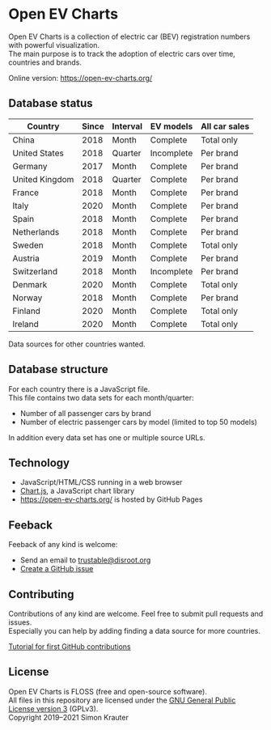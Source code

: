 Open EV Charts
==============

Open EV Charts is a collection of electric car (BEV) registration numbers with powerful visualization.<br>
The main purpose is to track the adoption of electric cars over time, countries and brands.

Online version: https://open-ev-charts.org/

Database status
---------------

| Country        | Since | Interval | EV models  | All car sales
|----------------|-------|----------|------------|--------------
| China          | 2018  | Month    | Complete   | Total only
| United States  | 2018  | Quarter  | Incomplete | Per brand
| Germany        | 2017  | Month    | Complete   | Per brand
| United Kingdom | 2018  | Quarter  | Complete   | Per brand
| France         | 2018  | Month    | Complete   | Per brand
| Italy          | 2020  | Month    | Complete   | Per brand
| Spain          | 2018  | Month    | Complete   | Per brand
| Netherlands    | 2018  | Month    | Complete   | Per brand
| Sweden         | 2018  | Month    | Complete   | Total only
| Austria        | 2019  | Month    | Complete   | Per brand
| Switzerland    | 2018  | Month    | Incomplete | Per brand
| Denmark        | 2020  | Month    | Complete   | Total only
| Norway         | 2018  | Month    | Complete   | Per brand
| Finland        | 2020  | Month    | Complete   | Total only
| Ireland        | 2020  | Month    | Complete   | Total only

Data sources for other countries wanted.

Database structure
------------------

For each country there is a JavaScript file.<br>
This file contains two data sets for each month/quarter:

- Number of all passenger cars by brand
- Number of electric passenger cars by model (limited to top 50 models)

In addition every data set has one or multiple source URLs.

Technology
----------

- JavaScript/HTML/CSS running in a web browser
- [Chart.js](https://www.chartjs.org/), a JavaScript chart library
- https://open-ev-charts.org/ is hosted by GitHub Pages

Feeback
-------

Feeback of any kind is welcome:
- Send an email to trustable@disroot.org
- [Create a GitHub issue](https://github.com/simonkrauter/Open-EV-Charts/issues/new)

Contributing
------------

Contributions of any kind are welcome. Feel free to submit pull requests and issues.<br>
Especially you can help by adding finding a data source for more countries.<br>

[Tutorial for first GitHub contributions](https://github.com/firstcontributions/first-contributions/blob/master/README.md)

License
-------

Open EV Charts is FLOSS (free and open-source software).<br>
All files in this repository are licensed under the [GNU General Public License version 3](https://opensource.org/licenses/GPL-3.0) (GPLv3).<br>
Copyright 2019–2021 Simon Krauter
